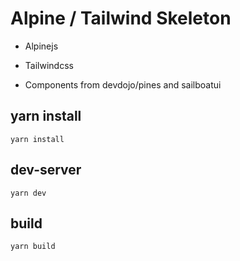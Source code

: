 # Alpine / Tailwind Skeleton

- Alpinejs
- Tailwindcss

- Components from devdojo/pines and sailboatui



## yarn install

`yarn install`

## dev-server

`yarn dev`

## build

`yarn build`



